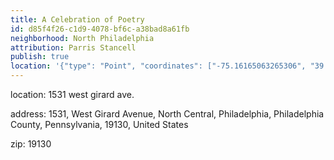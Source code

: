 ```yaml
---
title: A Celebration of Poetry
id: d85f4f26-c1d9-4078-bf6c-a38bad8a61fb
neighborhood: North Philadelphia
attribution: Parris Stancell
publish: true
location: '{"type": "Point", "coordinates": ["-75.16165063265306", "39.97183175510204"]}'
---
```


location: 1531 west girard ave.


            










            
address: 1531, West Girard Avenue, North Central, Philadelphia, Philadelphia County, Pennsylvania, 19130, United States



zip: 19130



                